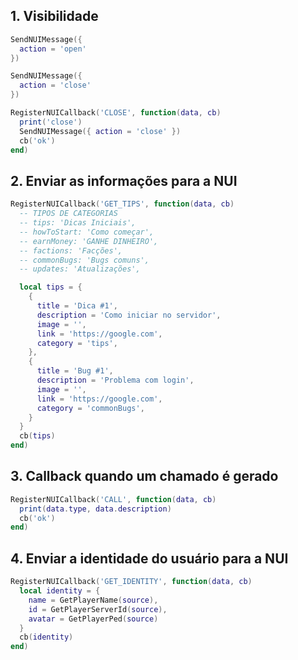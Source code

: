 ## 1. Visibilidade

```lua
SendNUIMessage({
  action = 'open'
})

SendNUIMessage({
  action = 'close'
})

RegisterNUICallback('CLOSE', function(data, cb)
  print('close')
  SendNUIMessage({ action = 'close' })
  cb('ok')
end)
``` 

## 2. Enviar as informações para a NUI
```lua
RegisterNUICallback('GET_TIPS', function(data, cb)
  -- TIPOS DE CATEGORIAS
  -- tips: 'Dicas Iniciais',
  -- howToStart: 'Como começar',
  -- earnMoney: 'GANHE DINHEIRO',
  -- factions: 'Facções',
  -- commonBugs: 'Bugs comuns',
  -- updates: 'Atualizações',

  local tips = {
    {
      title = 'Dica #1',
      description = 'Como iniciar no servidor',
      image = '',
      link = 'https://google.com',
      category = 'tips', 
    },
    {
      title = 'Bug #1',
      description = 'Problema com login',
      image = '',
      link = 'https://google.com',
      category = 'commonBugs',
    }
  }
  cb(tips)
end)
``` 

## 3. Callback quando um chamado é gerado
```lua
RegisterNUICallback('CALL', function(data, cb)
  print(data.type, data.description)
  cb('ok')
end)
``` 

## 4. Enviar a identidade do usuário para a NUI
```lua
RegisterNUICallback('GET_IDENTITY', function(data, cb)
  local identity = {
    name = GetPlayerName(source),
    id = GetPlayerServerId(source),
    avatar = GetPlayerPed(source)
  }
  cb(identity)
end)
``` 

